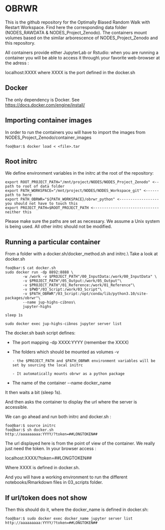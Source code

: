 # OBRWR

This is the github repository for the Optimally Biased Random Walk with Restart Workspace.
Find here the corresponding data folder (NODES_RAWDATA & NODES_Project_Zenodo).
The containers mount volumes based on the similar arborescence of NODES_Project_Zenodo and this repository.

All containers provide either JupyterLab or Rstudio: when you are running a container you will be able to access it through\\
your favorite web-browser at the adress :

localhost:XXXX where XXXX is the port defined in the docker.sh 



## Docker
The only dependency is Docker.
See https://docs.docker.com/engine/install/

## Importing container images
In order to run the containers you will have to import the images from NODES_Project_Zenodo/container_images

```console
foo@bar:$ docker load < <file>.tar
```

## Root initrc
We define environment variables in the initrc at the root of the repository:
```
export ROOT_PROJECT_PATH="/mnt/project/NODES/NODES_Project_Zenodo" <-- path to root of data folder
export PATH_WORKSPACE="/mnt/project/NODES/NODES_Workspace_git" <------ path to here
export PATH_OBRWR="${PATH_WORKSPACE}/obrwr_python" <------------------ you should not have to touch this
export PROJECT_PATH=$ROOT_PROJECT_PATH <------------------------------ neither this 
```
Please make sure the paths are set as necessary.
We assume a Unix system is being used.
All other initrc should not be modified.

## Running a particular container
From a folder with a docker.sh/docker_method.sh and initrc.\\
Take a look at docker.sh
```console
foo@bar:$ cat docker.sh
sudo docker run -dp 8892:8888 \
        -w /work -v $PROJECT_PATH"/00_InputData:/work/00_InputData" \
        -v $PROJECT_PATH"/05_Output:/work/05_Output"\
        -v $PROJECT_PATH"/01_Reference:/work/01_Reference"\
        -v $PWD"/03_Script:/work/03_Script"\
        -v $PATH_OBRWR"/03_Script:/opt/conda/lib/python3.10/site-packages/obrwr"\
        --name jup-highs-cibnos\
        jupyter-highs

sleep 1s

sudo docker exec jup-highs-cibnos jupyter server list
```
The docker.sh bash script defines:
  - The port mapping -dp XXXX:YYYY (remember the XXXX)
  - The folders which should be mounted as volumes -v
    
        - the $PROJECT_PATH and $PATH_OBRWR environment variables will be set by sourcing the local initrc
    
        - It automatically mounts obrwr as a python package
    
  - The name of the container --name docker_name
    
It then waits a bit (sleep 1s).

And then asks the container to display the url where the server is accessible.

We can go ahead and run both initrc and docker.sh :
```console
foo@bar:$ source initrc
foo@bar:$ sh docker.sh
http://aaaaaaaaa:YYYY/?token=##LONGTOKEN##
```
The url displayed here is from the point of view of the container. We really just need the token.
In your browser access :

localhost:XXXX/?token=##LONGTOKEN##

Where XXXX is defined in docker.sh.

And you will have a working environment to run the different notebooks/Rmarkdown files in 03_scripts folder.

## If url/token does not show 
Then this should do it, where the docker_name is defined in docker.sh:
```console
foo@bar:$ sudo docker exec docker_name jupyter server list
http://aaaaaaaaa:YYYY/?token=##LONGTOKEN##
```
